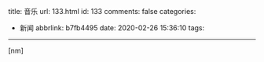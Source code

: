title: 音乐
url: 133.html
id: 133
comments: false
categories:
  - 新闻
abbrlink: b7fb4495
date: 2020-02-26 15:36:10
tags:
---

\[nm\]